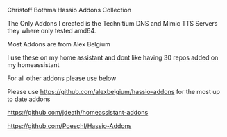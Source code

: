 Christoff Bothma Hassio Addons Collection

The Only Addons I created is the Technitium DNS and Mimic TTS Servers they where only tested amd64.
                                              
Most Addons are from Alex Belgium

I use these on my home assistant and dont like having 30 repos added on my homeassistant

For all other addons please use below

Please use https://github.com/alexbelgium/hassio-addons for the most up to date addons
                                 
https://github.com/jdeath/homeassistant-addons

https://github.com/Poeschl/Hassio-Addons
